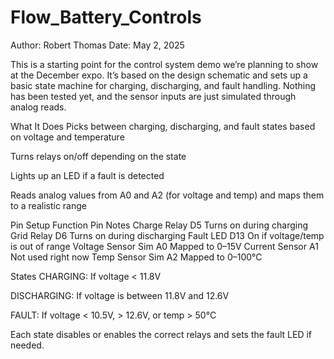 # Flow_Battery_Controls

Author: Robert Thomas
Date: May 2, 2025

This is a starting point for the control system demo we’re planning to show at the December expo. It’s based on the design schematic and sets up a basic state machine for charging, discharging, and fault handling. Nothing has been tested yet, and the sensor inputs are just simulated through analog reads.

What It Does
Picks between charging, discharging, and fault states based on voltage and temperature

Turns relays on/off depending on the state

Lights up an LED if a fault is detected

Reads analog values from A0 and A2 (for voltage and temp) and maps them to a realistic range

Pin Setup
Function	Pin	Notes
Charge Relay	D5	Turns on during charging
Grid Relay	D6	Turns on during discharging
Fault LED	D13	On if voltage/temp is out of range
Voltage Sensor Sim	A0	Mapped to 0–15V
Current Sensor	A1	Not used right now
Temp Sensor Sim	A2	Mapped to 0–100°C

States
CHARGING: If voltage < 11.8V

DISCHARGING: If voltage is between 11.8V and 12.6V

FAULT: If voltage < 10.5V, > 12.6V, or temp > 50°C

Each state disables or enables the correct relays and sets the fault LED if needed.

